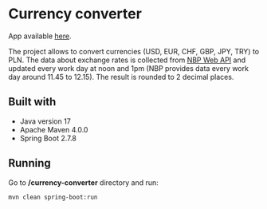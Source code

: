 # Currency converter

App available [here]([currencyconverter-production.up.railway.app](https://currencyconverter-production.up.railway.app/) "Currency converter").

The project allows to convert currencies (USD, EUR, CHF, GBP, JPY, TRY) to PLN. 
The data about exchange rates is collected from [NBP Web API]( http://api.nbp.pl/ "NBP Web API") 
and updated every work day at noon and 1pm (NBP provides data every work day around 11.45 to 12.15).
The result is rounded to 2 decimal places.

## Built with
- Java version 17
- Apache Maven 4.0.0
- Spring Boot 2.7.8

## Running

Go to **/currency-converter** directory and run:

```bash
mvn clean spring-boot:run
```
